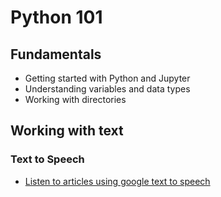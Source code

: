 # Python 101


## Fundamentals

- Getting started with Python and Jupyter
- Understanding variables and data types
- Working with directories


## Working with text

### Text to Speech
- [Listen to articles using google text to speech](https://github.com/moscolitos/Python101/blob/main/Listen_Medium_Story_GttS.ipynb)

